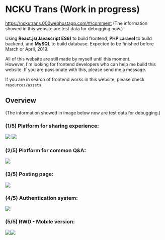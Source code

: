 # NCKU Trans (Work in progress)
https://nckutrans.000webhostapp.com/#/comment
(The information showed in this website are test data for debugging now.)

Using **React.js(Javascript ES6)** to build frontend, **PHP Laravel** to build backend, and **MySQL** to build database. Expected to be finished before March or April, 2019.

All of this website are still made by myself until this moment.  
However, I'm looking for frontend developers who can help me build this website. If you are passionate with this, please send me a message.

If you are in search of frontend works in this website, please check <code>resources/assets</code>.

## Overview

(The information showed in image below now are test data for debugging.)

### (1/5) Platform for sharing experience:
![](https://i.imgur.com/Mo3RE8n.png)
![](https://i.imgur.com/3dQvAza.png)

### (2/5) Platform for common Q&A:
![](https://i.imgur.com/XtNGQyO.png)

### (3/5) Posting page:
![](https://i.imgur.com/xFZsI8y.png)

### (4/5) Authentication system:
![](https://i.imgur.com/Fxr5B7D.png)

### (5/5) RWD - Mobile version:
![](https://i.imgur.com/3AnkY4j.png)![](https://i.imgur.com/LHCTA0T.png)





